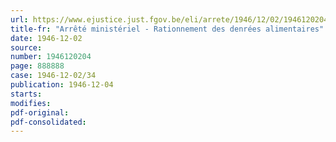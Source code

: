 ```yaml
---
url: https://www.ejustice.just.fgov.be/eli/arrete/1946/12/02/1946120204/justel
title-fr: "Arrêté ministériel - Rationnement des denrées alimentaires"
date: 1946-12-02
source:
number: 1946120204
page: 888888
case: 1946-12-02/34
publication: 1946-12-04
starts:
modifies:
pdf-original:
pdf-consolidated:
---
```


